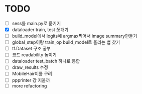 # TODO

- [ ] sess를 main.py로 옮기기
- [x] dataloader train, test 쪼개기
- [ ] build_model에서 logits에 argmax찍어서 image summary만들기
- [ ] global_step이랑 train_op build_model로 올리는 법 찾기
- [ ] tf.Dataset 구조 공부
- [ ] 코드 readability 높이기
- [ ] dataloader test_batch 하나로 통합
- [ ] draw_results 수정
- [ ] MobileHair이름 구려
- [ ] ppprinter 걍 지울까
- [ ] more refactoring
